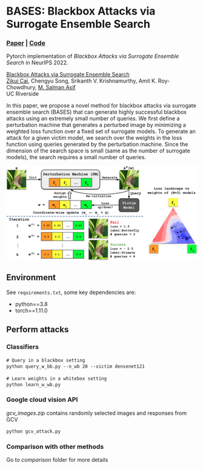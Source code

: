 # BASES: Blackbox Attacks via Surrogate Ensemble Search

### [Paper](https://arxiv.org/abs/2208.03610) | [Code](https://github.com/CSIPlab/BASES) 
Pytorch implementation of *Blackbox Attacks via Surrogate Ensemble Search* in NeurIPS 2022.

[Blackbox Attacks via Surrogate Ensemble Search](https://arxiv.org/abs/2208.03610)  
 [Zikui Cai](https://zikuicai.github.io/), Chengyu Song, Srikanth V. Krishnamurthy, Amit K. Roy-Chowdhury,
 [M. Salman Asif](https://intra.ece.ucr.edu/~sasif/)<br>
 UC Riverside 

In this paper, we propose a novel method for blackbox attacks via surrogate ensemble
search (BASES) that can generate highly successful blackbox attacks using an
extremely small number of queries. We first define a perturbation machine that
generates a perturbed image by minimizing a weighted loss function over a fixed
set of surrogate models. To generate an attack for a given victim model, we search
over the weights in the loss function using queries generated by the perturbation
machine. Since the dimension of the search space is small (same as the number of
surrogate models), the search requires a small number of queries.

<center> 
<img src='doc/framework.png' width='800px'>
</center>


## Environment
See `requirements.txt`, some key dependencies are:

* python==3.8
* torch==1.11.0 


## Perform attacks

### Classifiers

```
# Query in a blackbox setting
python query_w_bb.py --n_wb 20 --victim densenet121

# Learn weights in a whitebox setting
python learn_w_wb.py
```

### Google cloud vision API
*gcv_images.zip* contains randomly selected images and responses from GCV

```
python gcv_attack.py
```

### Comparison with other methods
Go to *comparison* folder for more details


